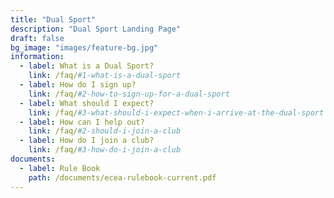 ```yaml
---
title: "Dual Sport"
description: "Dual Sport Landing Page"
draft: false
bg_image: "images/feature-bg.jpg"
information:
  - label: What is a Dual Sport?
    link: /faq/#1-what-is-a-dual-sport
  - label: How do I sign up?
    link: /faq/#2-how-to-sign-up-for-a-dual-sport
  - label: What should I expect?
    link: /faq/#3-what-should-i-expect-when-i-arrive-at-the-dual-sport
  - label: How can I help out?
    link: /faq/#2-should-i-join-a-club
  - label: How do I join a club?
    link: /faq/#3-how-do-i-join-a-club
documents:
  - label: Rule Book
    path: /documents/ecea-rulebook-current.pdf
---
```

